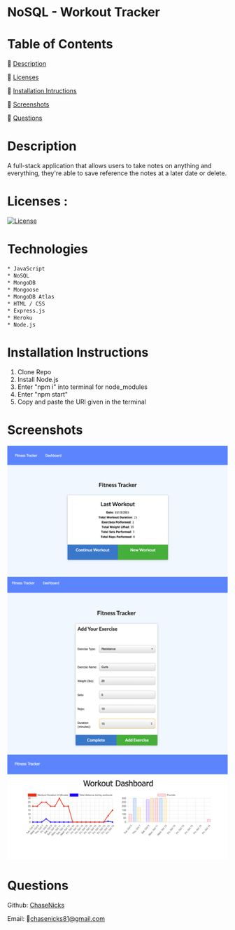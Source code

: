 # NoSQL - Workout Tracker

# Table of Contents

  🔎 [Description](https://github.com/ChaseNicks/Workout_Tracker#Description)
  
  
  🔎 [Licenses](https://github.com/ChaseNicks/Workout_Tracker#Description)


  🔎 [Installation Intructions](https://github.com/ChaseNicks/Workout_Tracker#Installation-Instructions) 


  🔎 [Screenshots](https://github.com/ChaseNicks/Workout_Tracker#Screenshots)


  🔎 [Questions](https://github.com/ChaseNicks/Workout_Tracker#Questions)

# Description

  A full-stack application that allows users to take notes on anything and everything, they're able to save reference the notes at a later date or delete.

# Licenses :
[![License](https://img.shields.io/badge/License-MIT-yellow.svg)](https://opensource.org/licenses/MIT)

# Technologies

    * JavaScript
    * NoSQL
    * MongoDB
    * Mongoose
    * MongoDB Atlas
    * HTML / CSS
    * Express.js
    * Heroku
    * Node.js

# Installation Instructions

  1. Clone Repo
  2. Install Node.js
  3. Enter "npm i" into terminal for node_modules
  4. Enter "npm start"
  5. Copy and paste the URl given in the terminal

# Screenshots
 ![Screenshot1](./img/ss1.png)
 ![Screenshot2](./img/ss2.png)
 ![Screenshot3](./img/ss3.png)


# Questions

Github: [ChaseNicks](https://github.com/ChaseNicks)

Email: 📧chasenicks81@gmail.com

